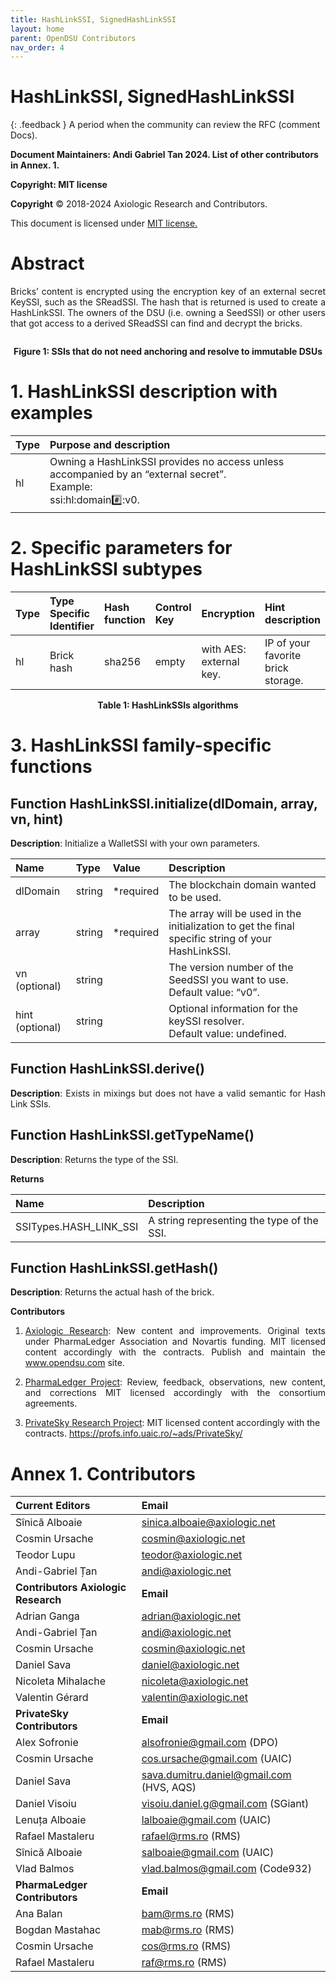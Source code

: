 ```yaml
---
title: HashLinkSSI, SignedHashLinkSSI 
layout: home
parent: OpenDSU Contributors
nav_order: 4
---
```



# **HashLinkSSI, SignedHashLinkSSI**

{: .feedback }
A period when the community can review the RFC (comment Docs).


**Document Maintainers: Andi Gabriel Tan 2024. List of other contributors in Annex. 1.**

**Copyright: MIT license**

 **Copyright** © 2018-2024 Axiologic Research and Contributors.

This document is licensed under [MIT license.](https://en.wikipedia.org/wiki/MIT_License)



# Abstract
<p style='text-align: justify;'>Bricks’ content is encrypted using the encryption key of an external secret KeySSI, such as the SReadSSI. The hash that is returned is used to create a HashLinkSSI. The owners of the DSU (i.e. owning a SeedSSI) or other users that got access to a derived SReadSSI can find and decrypt the bricks.
</p>

<div style="text-align:center;">
    <img alt="" src="" class="imgMain" style="max-width: 69%; margin-left: 0px;"/>
    <p><b>Figure 1: SSIs that do not need anchoring and resolve to immutable DSUs</b></p>
</div>


# 1. HashLinkSSI description with examples

| **Type** | **Purpose and description**                                                                                                        |
|:---------|:-----------------------------------------------------------------------------------------------------------------------------------|
| hl       | Owning a HashLinkSSI provides no access unless accompanied by an “external secret”. <br/>  Example: <br/> ssi:hl:domain:hash::v0.  |


# 2. Specific parameters for HashLinkSSI subtypes

| **Type** | **Type Specific Identifier**  | **Hash function** | **Control Key** | **Encryption**           | **Hint description**                 |
|:---------|:------------------------------|:------------------|:----------------|:-------------------------|:-------------------------------------|
| hl       | Brick hash                    | sha256            | empty           | with AES: external key.  | IP of your favorite  brick storage.  |

<p style="text-align:center"> <b>Table 1: HashLinkSSIs algorithms</b></p>


# 3. HashLinkSSI family-specific functions

## Function HashLinkSSI.initialize(dlDomain, array, vn, hint)
**Description**: Initialize a WalletSSI with your own parameters.


| **Name**         | **Type**  | **Value**  | **Description**                                                                                     |
|:-----------------|:----------|:-----------|:----------------------------------------------------------------------------------------------------|
| dlDomain         | string    | *required  | The blockchain domain wanted to be used.                                                            |
| array            | string    | *required  | The array will be used in the initialization to get the final specific string of your HashLinkSSI.  |
| vn (optional)    | string    |            | The version number of the SeedSSI you want to use.  <br/> Default value: “v0”.                      |
| hint (optional)  | string    |            | Optional information for the keySSI resolver. <br/> Default value: undefined.                       |


## Function HashLinkSSI.derive()

<p style='text-align: justify;'><b>Description</b>: Exists in mixings but does not have a valid semantic for Hash Link SSIs.
</p>

## Function HashLinkSSI.getTypeName()

**Description**: Returns the type of the SSI.

**Returns**

| **Name**               | **Description**                            |
|:-----------------------|:-------------------------------------------|
| SSITypes.HASH_LINK_SSI | A string representing the type of the SSI. |


## Function HashLinkSSI.getHash()

**Description**: Returns the actual hash of the brick.



**Contributors**


1. <p style='text-align: justify;'><a href="www.axiologic.net">Axiologic Research</a>: New content and improvements. Original texts under PharmaLedger Association and Novartis funding. MIT licensed content accordingly with the contracts. Publish and maintain the <a href="www.opendsu.com">www.opendsu.com</a> site.

2. <p style='text-align: justify;'><a href="www.pharmaledger.eu">PharmaLedger Project</a>: Review, feedback, observations, new content, and corrections MIT licensed accordingly with the consortium agreements.


3. <a href="www.privatesky.xyz">PrivateSky Research Project</a>: MIT licensed content accordingly with the contracts. https://profs.info.uaic.ro/~ads/PrivateSky/


# Annex 1. Contributors

| **Current Editors**                  | **Email**                                |
|:-------------------------------------|:-----------------------------------------|
| Sînică Alboaie                       | sinica.alboaie@axiologic.net             |
| Cosmin Ursache                       | cosmin@axiologic.net                     |
| Teodor Lupu                          | teodor@axiologic.net                     |
| Andi-Gabriel Țan                     | andi@axiologic.net                       |
| **Contributors Axiologic Research**  | **Email**                                |
| Adrian Ganga                         | adrian@axiologic.net                     |
| Andi-Gabriel Țan                     | andi@axiologic.net                       |
| Cosmin Ursache                       | cosmin@axiologic.net                     |
| Daniel Sava                          | daniel@axiologic.net                     |
| Nicoleta Mihalache                   | nicoleta@axiologic.net                   |
| Valentin Gérard                      | valentin@axiologic.net                   |
| **PrivateSky Contributors**          | **Email**                                |
| Alex Sofronie                        | alsofronie@gmail.com (DPO)               |
| Cosmin Ursache                       | cos.ursache@gmail.com (UAIC)             |
| Daniel Sava                          | sava.dumitru.daniel@gmail.com (HVS, AQS) |
| Daniel Visoiu                        | visoiu.daniel.g@gmail.com (SGiant)       |
| Lenuța Alboaie                       | lalboaie@gmail.com (UAIC)                |
| Rafael Mastaleru                     | rafael@rms.ro (RMS)                      |
| Sînică Alboaie                       | salboaie@gmail.com (UAIC)                |
| Vlad Balmos                          | vlad.balmos@gmail.com (Code932)          |
| **PharmaLedger Contributors**        | **Email**                                |
| Ana Balan                            | bam@rms.ro (RMS)                         |
| Bogdan Mastahac                      | mab@rms.ro (RMS)                         |
| Cosmin Ursache                       | cos@rms.ro (RMS)                         |
| Rafael Mastaleru                     | raf@rms.ro (RMS)                         |


